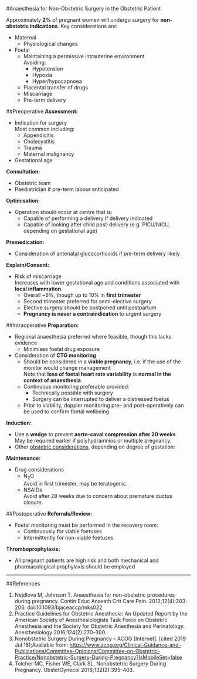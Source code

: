 #Anaesthesia for Non-Obstetric Surgery in the Obstetric Patient


Approximately **2%** of pregnant women will undergo surgery for **non-obstetric indications**. Key considerations are:
* Maternal
	* Physiological changes
* Foetal
	* Maintaining a permissive intrauterine environment  
	Avoiding:
		* Hypotension
		* Hypoxia
		* Hyper/hypocapnoea
	* Placental transfer of drugs
	* Miscarriage
	* Pre-term delivery


##Preoperative
**Assessment:**
* Indication for surgery  
Most common including:
	* Appendicitis
	* Cholecystitis
	* Trauma
	* Maternal malignancy
* Gestational age


**Consultation:**
* Obstetric team
* Paediatrician if pre-term labour anticipated


**Optimisation:**
* Operation should occur at centre that is:
	* Capable of performing a delivery if delivery indicated
	* Capable of looking after child post-delivery (e.g. PICU/NICU, depending on gestational age)


**Premedication:**
* Consideration of antenatal glucocorticoids if pre-term delivery likely


**Explain/Consent:**
* Risk of miscarriage  
Increases with lower gestational age and conditions associated with **local inflammation**.
	* Overall ~6%, though up to 10% in **first trimester**
	* Second trimester preferred for semi-elective surgery
	* Elective surgery should be postponed until postpartum
	* **Pregnancy is never a contraindication** to urgent surgery


##Intraoperative
**Preparation:**
* Regional anaesthesia preferred where feasible, though this lacks evidence
	* Minimises foetal drug exposure
* Consideration of **CTG monitoring**
	* Should be considered in a **viable pregnancy**, i.e. if the use of the monitor would change management  
	Note that **loss of foetal heart rate variability** is **normal in the context of anaesthesia**.
	* Continuous monitoring preferable provided:
		* Technically possible with surgery
		* Surgery can be interrupted to deliver a distressed foetus
	* Prior to viability, doppler monitoring pre- and post-operatively can be used to confirm foetal wellbeing


**Induction:**
* Use a **wedge** to prevent **aorto-caval compression after 20 weeks**  
May be required earlier if polyhydramnios or multiple pregnancy.
* Other [obstetric considerations](/anaesthesia/obs/obs-principles.md#id), depending on degree of gestation:


**Maintenance:**
* Drug considerations
	* N<sub>2</sub>O  
	Avoid in first trimester, may be teratogenic.
	* NSAIDs  
	Avoid after 28 weeks due to concern about premature ductus closure.


##Postoperative
**Referrals/Review:**
* Foetal monitoring must be performed in the recovery room:
	* Continuously for viable foetuses
	* Intermittently for non-viable foetuses


**Thromboprophylaxis:**
* All pregnant patients are high risk and both mechanical and pharmacological prophylaxis should be employed



---
##References
1. Nejdlova M, Johnson T. Anaesthesia for non-obstetric procedures during pregnancy. Contin Educ Anaesth Crit Care Pain. 2012;12(4):203-206. doi:10.1093/bjaceaccp/mks022
2. Practice Guidelines for Obstetric Anesthesia: An Updated Report by the American Society of Anesthesiologists Task Force on Obstetric Anesthesia and the Society for Obstetric Anesthesia and Perinatology. Anesthesiology 2016;124(2):270–300.
3. Nonobstetric Surgery During Pregnancy – ACOG [Internet]. [cited 2019 Jul 18];Available from: https://www.acog.org/Clinical-Guidance-and-Publications/Committee-Opinions/Committee-on-Obstetric-Practice/Nonobstetric-Surgery-During-Pregnancy?IsMobileSet=false
4. Tolcher MC, Fisher WE, Clark SL. Nonobstetric Surgery During Pregnancy. ObstetGynecol 2018;132(2):395–403.